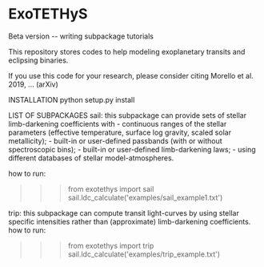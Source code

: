 # ExoTETHyS
Beta version -- writing subpackage tutorials

This repository stores codes to help modeling exoplanetary transits and eclipsing binaries.

If you use this code for your research, please consider citing
Morello et al. 2019, ... (arXiv)

INSTALLATION
python setup.py install

LIST OF SUBPACKAGES
sail: this subpackage can provide sets of stellar limb-darkening coefficients with
      - continuous ranges of the stellar parameters (effective temperature, surface log gravity, scaled solar metallicity);
      - built-in or user-defined passbands (with or without spectroscopic bins);
      - built-in or user-defined limb-darkening laws;
      - using different databases of stellar model-atmospheres.

how to run:
>>> from exotethys import sail
>>> sail.ldc_calculate('examples/sail_example1.txt')
      
trip: this subpackage can compute transit light-curves by using stellar specific intensities rather than (approximate) limb-darkening coefficients.
how to run:
>>> from exotethys import trip
>>> sail.ldc_calculate('examples/trip_example.txt')
